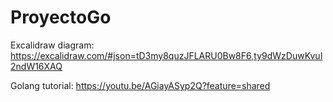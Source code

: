 # ProyectoGo

Excalidraw diagram: https://excalidraw.com/#json=tD3my8quzJFLARU0Bw8F6,ty9dWzDuwKvuI2ndW16XAQ

Golang tutorial: https://youtu.be/AGiayASyp2Q?feature=shared